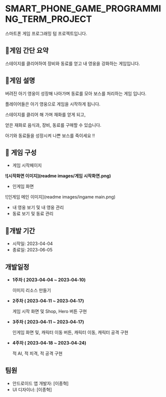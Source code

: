 # SMART_PHONE_GAME_PROGRAMMING_TERM_PROJECT

스마트폰 게임 프로그래밍 텀 프로젝트입니다.



## :iphone:게임 간단 요약

스테이지를 클리어하여 장비와 동료를 얻고 내 영웅을 강화하는 게임입니다.



## :page_with_curl:게임 설명

버려진 아기 영웅이 성장해 나아가며 동료를 모아 보스를 처리하는 게임 입니다.

플레이어들은 아기 영웅으로 게임을 시작하게 됩니다. 

스테이지를 클리어 해 가며 재화를 얻게 되고,

얻은 재화로 음식과, 장비, 동료를 구매할 수 있습니다.

아기와 동료들을 성장시켜 나쁜 보스를 죽이세요 !!



## :notebook_with_decorative_cover: 게임 구성

* 게임 시작페이지

**![시작화면 이미지](readme images/게임 시작화면.png)**

* 인게임 화면

![인게임 메인 이미지](readme images/ingame main.png)

* 내 영웅 보기 및 내 영웅 관리
* 동료 보기 및 동료 관리

 



## :calendar:개발 기간

- 시작일: 2023-04-04
- 종료일: 2023-06-05

## 개발일정

* **1주차 ( 2023-04-04 ~ 2023-04-10)**

   이미지 리소스 만들기

* **2주차  ( 2023-04-11 ~ 2023-04-17)**

  게임 시작 화면 및 Shop, Hero 버튼 구현

* **3주차  ( 2023-04-11 ~ 2023-04-17)**

  인게임 화면 및, 캐릭터 이동 버튼, 캐릭터 이동, 캐릭터 공격 구현

* **4주차  ( 2023-04-18 ~ 2023-04-24)**

  적 AI, 적 피격, 적 공격 구현



## 팀원

- 안드로이드 앱 개발자: [이종혁]
- UI 디자이너: [이종혁]